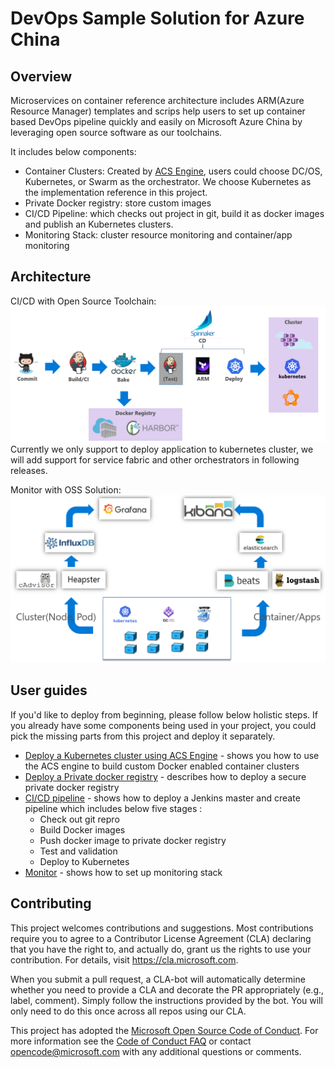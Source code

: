 # DevOps Sample Solution for Azure China

## Overview

Microservices on container reference architecture includes ARM(Azure Resource Manager) templates and scrips help users to set up container based DevOps pipeline quickly and easily on Microsoft Azure China by leveraging open source software as our toolchains.

It includes below components:
* Container Clusters: Created by [ACS Engine](https://github.com/Azure/acs-engine), users could choose DC/OS, Kubernetes, or Swarm as the orchestrator. We choose Kubernetes as the implementation reference in this project.
* Private Docker registry: store custom images
* CI/CD Pipeline: which checks out project in git, build it as docker images and publish an Kubernetes clusters. 
* Monitoring Stack: cluster resource monitoring and container/app monitoring

## Architecture

CI/CD with Open Source Toolchain:
![Image of CI/CD architecture](doc/imgs/cicd_architecture.png)
Currently we only support to deploy application to kubernetes cluster, we will add support for service fabric and other orchestrators in following releases.

Monitor with OSS Solution:
![Image of monitor architecture](doc/imgs/monitor.png)

## User guides

If you'd like to deploy from beginning, please follow below holistic steps. If you already have some components being used in your project, you could pick the missing parts from this project and deploy it separately.

* [Deploy a Kubernetes cluster using ACS Engine](https://github.com/Azure/acs-engine/blob/master/docs/acsengine.md) - shows you how to use the ACS engine to build custom Docker enabled container clusters
* [Deploy a Private docker registry](azure-docker-registry/README.md) - describes how to deploy a secure private docker registry
* [CI/CD pipeline](cicd/armtemplate/jenkins_private_registry_k8s/README.md) - shows how to deploy a Jenkins master and create pipeline which includes below five stages :
    * Check out git repro
    * Build Docker images 
    * Push docker image to private docker registry 
    * Test and validation 
    * Deploy to Kubernetes 
* [Monitor](monitoring/k8s/README.md) - shows how to set up monitoring stack

## Contributing

This project welcomes contributions and suggestions.  Most contributions require you to agree to a
Contributor License Agreement (CLA) declaring that you have the right to, and actually do, grant us
the rights to use your contribution. For details, visit https://cla.microsoft.com.

When you submit a pull request, a CLA-bot will automatically determine whether you need to provide
a CLA and decorate the PR appropriately (e.g., label, comment). Simply follow the instructions
provided by the bot. You will only need to do this once across all repos using our CLA.

This project has adopted the [Microsoft Open Source Code of Conduct](https://opensource.microsoft.com/codeofconduct/).
For more information see the [Code of Conduct FAQ](https://opensource.microsoft.com/codeofconduct/faq/) or
contact [opencode@microsoft.com](mailto:opencode@microsoft.com) with any additional questions or comments.
